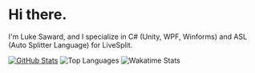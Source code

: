 # Hi there.
I'm Luke Saward, and I specialize in C# (Unity, WPF, Winforms) and ASL (Auto Splitter Language) for LiveSplit.

[![GitHub Stats](https://github-readme-stats.vercel.app/api?username=LukeSaward1&theme=dark)](https://github.com/anuraghazra/github-readme-stats)
![Top Languages](https://github-readme-stats.vercel.app/api/top-langs/?username=LukeSaward1&theme=dark&langs_count=3)
![Wakatime Stats](https://github-readme-stats.vercel.app/api/wakatime?username=lukesaward1&theme=dark&compat=true)
